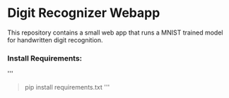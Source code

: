 # Digit Recognizer Webapp

This repository contains a small web app that runs a MNIST trained model for handwritten digit recognition.

### Install Requirements:

''' 
> pip install requirements.txt
'''
